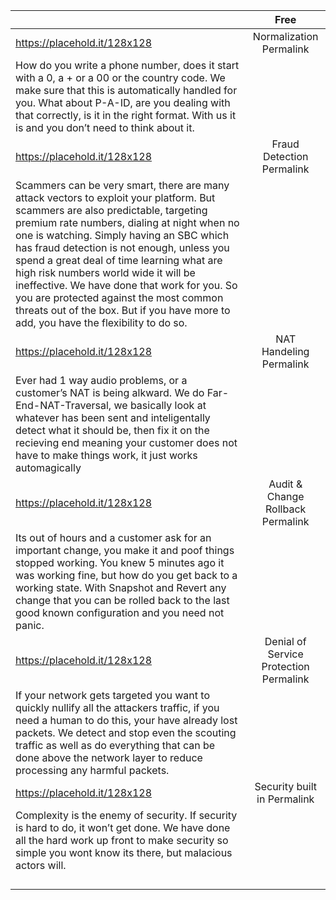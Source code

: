 |                               | Free           | 
|:------------------------------|:--------------:|
| https://placehold.it/128x128                      | Normalization Permalink
How do you write a phone number, does it start with a 0, a + or a 00 or the country code. We make sure that this is automatically handled for you. What about P-A-ID, are you dealing with that correctly, is it in the right format. With us it is and you don’t need to think about it.      |
|  https://placehold.it/128x128                    | Fraud Detection Permalink
Scammers can be very smart, there are many attack vectors to exploit your platform. But scammers are also predictable, targeting premium rate numbers, dialing at night when no one is watching. Simply having an SBC which has fraud detection is not enough, unless you spend a great deal of time learning what are high risk numbers world wide it will be ineffective. We have done that work for you. So you are protected against the most common threats out of the box. But if you have more to add, you have the flexibility to do so.       |
|  https://placehold.it/128x128         | NAT Handeling Permalink
Ever had 1 way audio problems, or a customer’s NAT is being alkward. We do Far-End-NAT-Traversal, we basically look at whatever has been sent and inteligentally detect what it should be, then fix it on the recieving end meaning your customer does not have to make things work, it just works automagically     |
|  https://placehold.it/128x128                   |   Audit & Change Rollback Permalink
Its out of hours and a customer ask for an important change, you make it and poof things stopped working. You knew 5 minutes ago it was working fine, but how do you get back to a working state. With Snapshot and Revert any change that you can be rolled back to the last good known configuration and you need not panic.            |
|  https://placehold.it/128x128            |      Denial of Service Protection Permalink
If your network gets targeted you want to quickly nullify all the attackers traffic, if you need a human to do this, your have already lost packets. We detect and stop even the scouting traffic as well as do everything that can be done above the network layer to reduce processing any harmful packets.          |
|  https://placehold.it/128x128             |        Security built in Permalink
Complexity is the enemy of security. If security is hard to do, it won’t get done. We have done all the hard work up front to make security so simple you wont know its there, but malacious actors will.        |
|                 |                | 
|          |                | 
|                     |  | 
|                        || 
